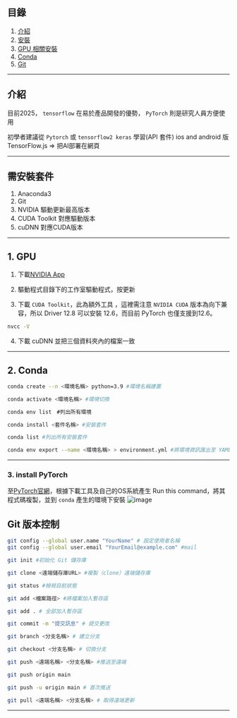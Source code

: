 


## 目錄
1. [介紹](#介紹)
2. [安裝](#需安裝套件)
3. [GPU 相關安裝](#GPU)
4. [Conda](#conda)
5. [Git](#git)
----
## 介紹
目前2025， `tensorflow` 在易於產品開發的優勢， `PyTorch` 則是研究人員方便使用

初學者建議從 `Pytorch` 或 `tensorflow2 keras` 學習(API 套件)
ios and android 版 
TensorFlow.js => 把AI部署在網頁

----

## 需安裝套件
1. Anaconda3
2. Git
3. NVIDIA 驅動更新最高版本
4. CUDA Toolkit 對應驅動版本
5. cuDNN 對應CUDA版本
----
## 1. GPU
1. 下載[NVIDIA App](https://www.nvidia.com/zh-tw/software/nvidia-app/)

2. 驅動程式目錄下的工作室驅動程式，按更新
3. 下載 `CUDA Toolkit`，此為額外工具 ，這裡需注意 `NVIDIA CUDA` 版本為向下兼容，所以 Driver 12.8 可以安裝 12.6，而目前 PyTorch 也僅支援到12.6。
  ```bash
  nvcc -V
  ```
4. 下載 cuDNN 並把三個資料夾內的檔案一致

----
## 2. Conda
```bash
conda create --n <環境名稱> python=3.9 #環境名稱建置
```
```bash
conda activate <環境名稱> #環境切換
```
```bash 
conda env list　#列出所有環境
```
```bash
conda install <套件名稱> #安裝套件
``` 
```bash
conda list #列出所有安裝套件
```
```bash
conda env export --name <環境名稱> > environment.yml #將環境資訊匯出至 YAML 檔
```
----

### 3. install PyTorch
至[PyTorch官網](https://pytorch.org/)，根據下載工具及自己的OS系統產生 Run this command，將其程式碼複製，並到 `conda` 產生的環境下安裝
![image](https://github.com/user-attachments/assets/78e7b4c4-af59-4c70-b1c6-671e40119786)

## Git 版本控制
```bash
git config --global user.name "YourName" # 設定使用者名稱
git config --global user.email "YourEmail@example.com" #mail
```
```bash
git init #初始化 Git 儲存庫
```
```bash
git clone <遠端儲存庫URL> #複製（clone）遠端儲存庫
```
```bash
git status #檢視目前狀態
```
```bash
git add <檔案路徑> #將檔案加入暫存區
```
```bash
git add . # 全部加入暫存區
```
```bash
git commit -m "提交訊息" # 提交更改
```
```bash
git branch <分支名稱> # 建立分支
```
```bash
git checkout <分支名稱> # 切換分支
```
```bash
git push <遠端名稱> <分支名稱> #推送至遠端
```
```bash
git push origin main
```
```bash
git push -u origin main # 首次推送
```
```bash
git pull <遠端名稱> <分支名稱> # 取得遠端更新
```
----

